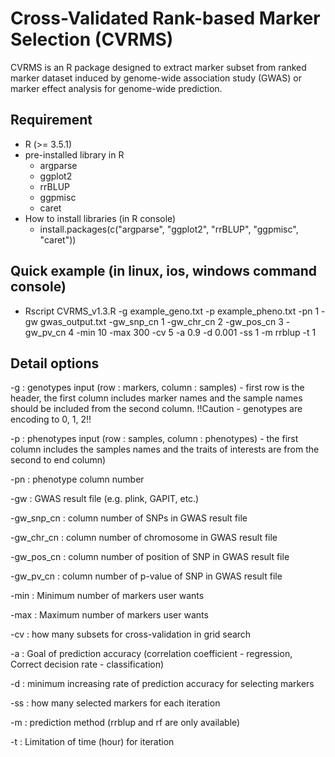 # Cross-Validated Rank-based Marker Selection (CVRMS)

CVRMS is an R package designed to extract marker subset from ranked marker dataset induced by genome-wide association study (GWAS) or marker effect analysis for genome-wide prediction.

## Requirement
 * R (>= 3.5.1)
 * pre-installed library in R
   - argparse
   - ggplot2
   - rrBLUP
   - ggpmisc
   - caret
 * How to install libraries (in R console)
   - install.packages(c("argparse", "ggplot2", "rrBLUP", "ggpmisc", "caret"))
   
 ## Quick example (in linux, ios, windows command console)
  * Rscript CVRMS_v1.3.R -g example_geno.txt -p example_pheno.txt -pn 1 -gw gwas_output.txt -gw_snp_cn 1 -gw_chr_cn 2 -gw_pos_cn 3 -gw_pv_cn 4 -min 10 -max 300 -cv 5 -a 0.9 -d 0.001 -ss 1 -m rrblup -t 1
  
## Detail options
 -g : genotypes input (row : markers, column : samples) - first row is the header, the first column includes marker names and the sample names should be included from the second column. !!Caution - genotypes are encoding to 0, 1, 2!!
 
 -p : phenotypes input (row : samples, column : phenotypes) - the first column includes the samples names and the traits of interests are from the second to end column)
 
 -pn : phenotype column number
 
 -gw : GWAS result file (e.g. plink, GAPIT, etc.)
 
 -gw_snp_cn : column number of SNPs in GWAS result file
 
 -gw_chr_cn : column number of chromosome in GWAS result file
 
 -gw_pos_cn : column number of position of SNP in GWAS result file
 
 -gw_pv_cn : column number of p-value of SNP in GWAS result file
 
 -min : Minimum number of markers user wants
 
 -max : Maximum number of markers user wants
 
 -cv : how many subsets for cross-validation in grid search
 
 -a : Goal of prediction accuracy (correlation coefficient - regression, Correct decision rate - classification)
 
 -d : minimum increasing rate of prediction accuracy for selecting markers
 
 -ss : how many selected markers for each iteration
 
 -m : prediction method (rrblup and rf are only available)
 
 -t : Limitation of time (hour) for iteration
